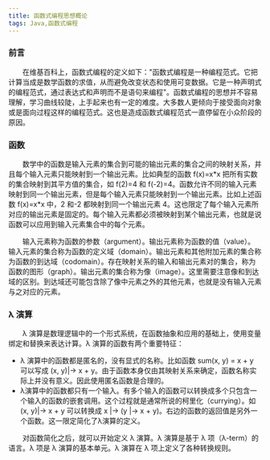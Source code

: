 ```yaml
---
title: 函数式编程思想概论
tags: Java,函数式编程
---
```



### 前言
&emsp;&emsp;在维基百科上，函数式编程的定义如下："函数式编程是一种编程范式。它把计算当成是数学函数的求值，从而避免改变状态和使用可变数据。它是一种声明式的编程范式，通过表达式和声明而不是语句来编程"。函数式编程的思想并不容易理解，学习曲线较陡，上手起来也有一定的难度。大多数人更倾向于接受面向对象或是面向过程这样的编程范式。这也是造成函数式编程范式一直停留在小众阶段的原因。

### 函数
&emsp;&emsp;数学中的函数是输入元素的集合到可能的输出元素的集合之间的映射关系，并且每个输入元素只能映射到一个输出元素。比如典型的函数 f(x)=x\*x 把所有实数的集合映射到其平方值的集合，如 f(2)=4 和 f(-2)=4。函数允许不同的输入元素映射到同一个输出元素，但是每个输入元素只能映射到一个输出元素。比如上述函数 f(x)=x\*x 中，2 和-2 都映射到同一个输出元素 4。这也限定了每个输入元素所对应的输出元素是固定的。每个输入元素都必须被映射到某个输出元素，也就是说函数可以应用到输入元素集合中的每个元素。

&emsp;&emsp;输入元素称为函数的参数（argument）。输出元素称为函数的值（value）。输入元素的集合称为函数的定义域（domain）。输出元素和其他附加元素的集合称为函数的到达域（codomain）。存在映射关系的输入和输出元素对的集合，称为函数的图形（graph）。输出元素的集合称为像（image）。这里需要注意像和到达域的区别。到达域还可能包含除了像中元素之外的其他元素，也就是没有输入元素与之对应的元素。

### λ 演算
&emsp;&emsp;λ 演算是数理逻辑中的一个形式系统，在函数抽象和应用的基础上，使用变量绑定和替换来表达计算。λ 演算的函数有两个重要特征：
* λ 演算中的函数都是匿名的，没有显式的名称。比如函数 sum(x, y) = x + y 可以写成 (x, y)|-> x + y。由于函数本身仅由其映射关系来确定，函数名称实际上并没有意义。因此使用匿名函数是合理的。
* λ演算中的函数都只有一个输入。有多个输入的函数可以转换成多个只包含一个输入的函数的嵌套调用。这个过程就是通常所说的柯里化（currying）。如 (x, y)|-> x + y 可以转换成 x |-> (y |-> x + y)。右边的函数的返回值是另外一个函数。这一限定简化了λ演算的定义。
	
&emsp;&emsp;对函数简化之后，就可以开始定义 λ 演算。λ 演算是基于 λ 项（λ-term）的语言。λ 项是 λ 演算的基本单元。λ 演算在 λ 项上定义了各种转换规则。